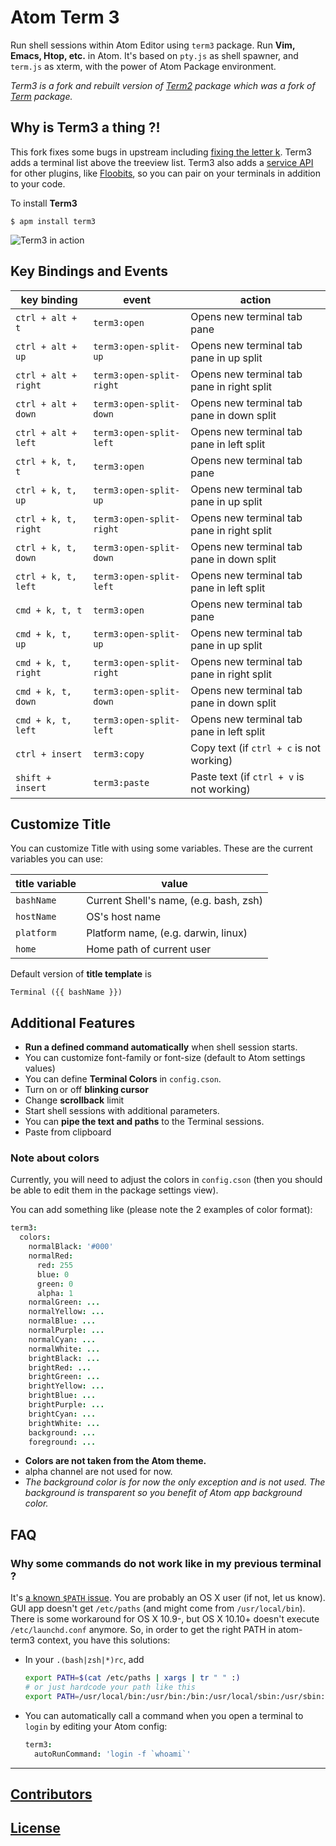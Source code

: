 # Atom Term 3

Run shell sessions within Atom Editor using `term3` package.
Run **Vim, Emacs, Htop, etc.** in Atom.
It's based on `pty.js` as shell spawner, and `term.js` as xterm, with the power
of Atom Package environment.

_Term3 is a fork and rebuilt version of [Term2](http://atom.io/packages/term2) package which was a fork of [Term](http://atom.io/packages/term) package._

## Why is Term3 a thing ?!

This fork fixes some bugs in upstream including [fixing the letter k](https://github.com/Floobits/atom-term3/issues/1).
Term3 adds a terminal list above the treeview list.
Term3 also adds a [service API](http://blog.atom.io/2015/03/25/new-services-API.html) for other plugins, like [Floobits](https://github.com/Floobits/floobits-atom), so you can pair on your terminals in addition to your code.

To install **Term3**

```console
$ apm install term3
```
![Term3 in action](https://raw.githubusercontent.com/Floobits/atom-term3/master/static/term3.png)

## Key Bindings and Events

| key binding | event | action |
| ----------- | ----- | ------ |
| `ctrl + alt + t` | `term3:open` | Opens new terminal tab pane |
| `ctrl + alt + up`| `term3:open-split-up` | Opens new terminal tab pane in up split |
| `ctrl + alt + right`| `term3:open-split-right` | Opens new terminal tab pane in right split |
| `ctrl + alt + down`| `term3:open-split-down` | Opens new terminal tab pane in down split |
| `ctrl + alt + left`| `term3:open-split-left` | Opens new terminal tab pane in left split |
| `ctrl + k, t, t` | `term3:open` | Opens new terminal tab pane |
| `ctrl + k, t, up`| `term3:open-split-up` | Opens new terminal tab pane in up split |
| `ctrl + k, t, right`| `term3:open-split-right` | Opens new terminal tab pane in right split |
| `ctrl + k, t, down`| `term3:open-split-down` | Opens new terminal tab pane in down split |
| `ctrl + k, t, left`| `term3:open-split-left` | Opens new terminal tab pane in left split |
| `cmd + k, t, t` | `term3:open` | Opens new terminal tab pane |
| `cmd + k, t, up`| `term3:open-split-up` | Opens new terminal tab pane in up split |
| `cmd + k, t, right`| `term3:open-split-right` | Opens new terminal tab pane in right split |
| `cmd + k, t, down`| `term3:open-split-down` | Opens new terminal tab pane in down split |
| `cmd + k, t, left`| `term3:open-split-left` | Opens new terminal tab pane in left split |
| `ctrl + insert` | `term3:copy` | Copy text (if `ctrl + c` is not working) |
| `shift + insert` | `term3:paste` | Paste text (if `ctrl + v` is not working) |

## Customize Title

You can customize Title with using some variables. These are the current variables you can use:

| title variable | value |
| -------------- | ----- |
| `bashName` | Current Shell's name, (e.g. bash, zsh) |
| `hostName` | OS's host name |
| `platform` | Platform name, (e.g. darwin, linux) |
| `home` | Home path of current user |

Default version of **title template** is

```
Terminal ({{ bashName }})
```

## Additional Features

  - **Run a defined command automatically** when shell session starts.
  - You can customize font-family or font-size (default to Atom settings values)
  - You can define **Terminal Colors** in `config.cson`.
  - Turn on or off **blinking cursor**
  - Change **scrollback** limit
  - Start shell sessions with additional parameters.
  - You can **pipe the text and paths** to the Terminal sessions.
  - Paste from clipboard

### Note about colors

Currently, you will need to adjust the colors in `config.cson`
(then you should be able to edit them in the package settings view).

You can add something like (please note the 2 examples of color format):

```cson
term3:
  colors:
    normalBlack: '#000'
    normalRed:
      red: 255
      blue: 0
      green: 0
      alpha: 1
    normalGreen: ...
    normalYellow: ...
    normalBlue: ...
    normalPurple: ...
    normalCyan: ...
    normalWhite: ...
    brightBlack: ...
    brightRed: ...
    brightGreen: ...
    brightYellow: ...
    brightBlue: ...
    brightPurple: ...
    brightCyan: ...
    brightWhite: ...
    background: ...
    foreground: ...
```

- **Colors are not taken from the Atom theme.**
- alpha channel are not used for now.
- _The background color is for now the only exception and is not used.
The background is transparent so you benefit of Atom app background color._

## FAQ

### Why some commands do not work like in my previous terminal ?

It's [a known `$PATH` issue](https://github.com/floobits/atom-term3/issues/50).
You are probably an OS X user (if not, let us know).
GUI app doesn't get `/etc/paths` (and might come from `/usr/local/bin`).
There is some workaround for OS X 10.9-, but OS X 10.10+ doesn't execute
`/etc/launchd.conf` anymore.
So, in order to get the right PATH in atom-term3 context, you have this
solutions:

- In your `.(bash|zsh|*)rc`, add

  ```bash
  export PATH=$(cat /etc/paths | xargs | tr " " :)
  # or just hardcode your path like this
  export PATH=/usr/local/bin:/usr/bin:/bin:/usr/local/sbin:/usr/sbin:/sbin
  ```

- You can automatically call a command when you open a terminal to `login` by
editing your Atom config:

  ```cson
  term3:
    autoRunCommand: 'login -f `whoami`'
  ```

---

## [Contributors](https://github.com/floobits/atom-term3/graphs/contributors)

## [License](LICENSE)
